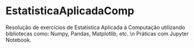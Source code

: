 # EstatisticaAplicadaComp
Resolução de exercícios de Estatística Aplicada à Computação utilizando bibliotecas como: Numpy, Pandas, Matplotlib, etc. \n
Práticas com Jupyter Notebook.
